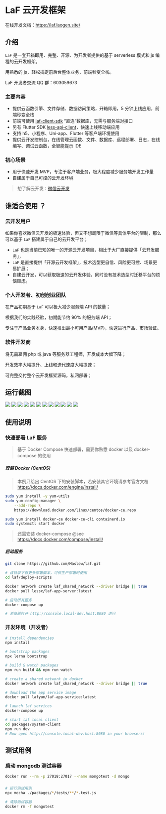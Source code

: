 # LaF 云开发框架

在线开发文档：https://laf.laogen.site/

## 介绍

`LaF` 是一套开箱即用、完整、开源、为开发者提供的基于 serverless 模式和 js 编程的云开发框架。

用熟悉的 js，轻松搞定前后台整体业务，前端秒变全栈。

LaF 开发者交流 QQ 群：603059673

### 主要内容

- 提供云函数引擎、文件存储、数据访问策略，开箱即用，5 分钟上线应用，前端秒变全栈
- 前端可使用 [laf-client-sdk](https://github.com/Maslow/laf/tree/main/packages/client-sdk) “直连”数据库，无需与服务端对接口
- 另有 Flutter SDK [less-api-client](https://github.com/Maslow/less-api-client-dart)，快速上线移动端应用
- 支持 h5、小程序、Uni-app、Flutter 等客户端环境使用
- 提供云开发控制台，在线管理云函数、文件、数据库、远程部署、日志，在线编写、调试云函数，全智能提示 IDE

### 初心场景

- 用于快速开发 MVP，专注于客户端业务，极大程度减少服务端开发工作量
- 自建属于自己可控的云开发环境

> 想了解云开发：[微信云开发](https://developers.weixin.qq.com/miniprogram/dev/wxcloud/basis/getting-started.html)

## 谁适合使用 ？

### 云开发用户

如果你喜欢微信云开发的极速体验，但又不想局限于微信等具体平台的限制，那么可以基于 `LaF` 搭建属于自己的云开发平台；

- `LaF` 也是当前已知的唯一的开源云开发项目，相比于大厂直接提供「云开发服务」，
- `LaF` 是直接提供「开源云开发框架」，技术选型更自信、风险更可控、场景更易扩展；
- 自建云开发，可以获取极速的云开发体验，同时没有技术选型时迁移平台的烦恼顾虑。

### 个人开发者、初创创业团队

在产品初期基于 `LaF` 可以极大减少服务端 API 的数量；

根据我们的实践经验，初期能节约 90% 的服务端 API；

专注于产品业务本身，快速推出最小可用产品(MVP)，快速进行产品、市场验证。

### 软件开发商

将无需雇佣 php 或 java 等服务器工程师，开发成本大幅下降；

开发效率大幅提升、上线和迭代速度大幅提速；

可完整交付整个云开发框架源码，私网部署；

## 运行截图

![](https://s3.bmp.ovh/imgs/2021/08/c93516996b7e4d70.png)
![](https://s3.bmp.ovh/imgs/2021/08/fd8e63c2dcb57859.png)
![](https://s3.bmp.ovh/imgs/2021/08/76814bb1f306a9bd.png)
![](https://s3.bmp.ovh/imgs/2021/08/3de1eba8e3996177.png)
![](https://s3.bmp.ovh/imgs/2021/08/dbd180ca0118f2d8.png)
![](https://s3.bmp.ovh/imgs/2021/08/ac3b3730f929cd32.png)
![](https://s3.bmp.ovh/imgs/2021/08/2edfa0f64da290f3.png)
![](https://s3.bmp.ovh/imgs/2021/08/3f42df664f374f0d.png)
![](https://s3.bmp.ovh/imgs/2021/08/34be691191a6ff42.png)
![](https://s3.bmp.ovh/imgs/2021/08/8cba6afa35769000.png)
![](https://s3.bmp.ovh/imgs/2021/08/8db31036f2fb17f1.png)
![](https://s3.bmp.ovh/imgs/2021/08/e5ed0732680f6ed1.png)

## 使用说明

### 快速部署 LaF 服务

> 基于 Docker Compose 快速部署，需要你熟悉 docker 以及 docker-compose 的使用

##### 安装 Docker (CentOS)

> 本例只给出 CentOS 下的安装脚本，若安装其它环境请参考官方文档 https://docs.docker.com/engine/install/

```sh
sudo yum install -y yum-utils
sudo yum-config-manager \
    --add-repo \
    https://download.docker.com/linux/centos/docker-ce.repo

sudo yum install docker-ce docker-ce-cli containerd.io
sudo systemctl start docker

```

> 还需安装 docker-compose @see https://docs.docker.com/compose/install/

##### 启动服务

```sh
git clone https://github.com/Maslow/laf.git

# 该目录下有更多部署脚本，可供生产部署时使用
cd laf/deploy-scripts

docker network create laf_shared_network --driver bridge || true
docker pull lessx/laf-app-server:latest

# 启动所有服务
docker-compose up

# 浏览器打开 http://console.local-dev.host:8080 访问
```

### 开发环境（开发者）

```sh
# install dependencies
npm install

# bootstrap packages
npx lerna bootstrap

# build & watch packages
npm run build && npm run watch

# create a shared network in docker
docker network create laf_shared_network --driver bridge || true

# download the app service image
docker pull lafyun/laf-app-service:latest

# launch laf services
docker-compose up

# start laf local client
cd packages/system-client
npm run dev
# Now open http://console.local-dev.host:8080 in your browsers!
```

## 测试用例

### 启动 mongodb 测试容器

```sh
docker run --rm -p 27018:27017 --name mongotest -d mongo
```

###

```sh
# 运行测试用例
npx mocha ./packages/*/tests/**/*.test.js

# 清除测试容器
docker rm -f mongotest
```
